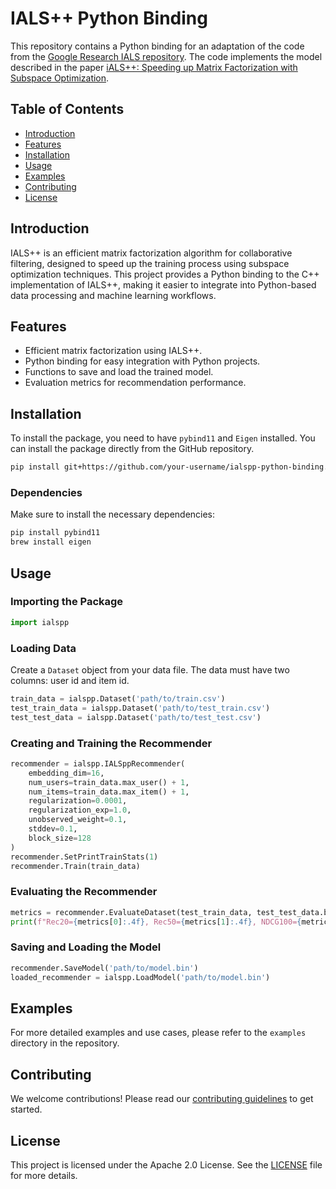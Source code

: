# IALS++ Python Binding

This repository contains a Python binding for an adaptation of the code from the [Google Research IALS repository](https://github.com/google-research/google-research/tree/master/ials). The code implements the model described in the paper [iALS++: Speeding up Matrix Factorization with Subspace Optimization](https://arxiv.org/abs/2110.14044).

## Table of Contents

- [Introduction](#introduction)
- [Features](#features)
- [Installation](#installation)
- [Usage](#usage)
- [Examples](#examples)
- [Contributing](#contributing)
- [License](#license)

## Introduction

IALS++ is an efficient matrix factorization algorithm for collaborative filtering, designed to speed up the training process using subspace optimization techniques. This project provides a Python binding to the C++ implementation of IALS++, making it easier to integrate into Python-based data processing and machine learning workflows.

## Features

- Efficient matrix factorization using IALS++.
- Python binding for easy integration with Python projects.
- Functions to save and load the trained model.
- Evaluation metrics for recommendation performance.

## Installation

To install the package, you need to have `pybind11` and `Eigen` installed. You can install the package directly from the GitHub repository.

```bash
pip install git+https://github.com/your-username/ialspp-python-binding.git
```

### Dependencies

Make sure to install the necessary dependencies:

```bash
pip install pybind11
brew install eigen
```

## Usage

### Importing the Package

```python
import ialspp
```

### Loading Data

Create a `Dataset` object from your data file. The data must have two columns: user id and item id.

```python
train_data = ialspp.Dataset('path/to/train.csv')
test_train_data = ialspp.Dataset('path/to/test_train.csv')
test_test_data = ialspp.Dataset('path/to/test_test.csv')
```

### Creating and Training the Recommender

```python
recommender = ialspp.IALSppRecommender(
    embedding_dim=16,
    num_users=train_data.max_user() + 1,
    num_items=train_data.max_item() + 1,
    regularization=0.0001,
    regularization_exp=1.0,
    unobserved_weight=0.1,
    stddev=0.1,
    block_size=128
)
recommender.SetPrintTrainStats(1)
recommender.Train(train_data)
```

### Evaluating the Recommender

```python
metrics = recommender.EvaluateDataset(test_train_data, test_test_data.by_user())
print(f"Rec20={metrics[0]:.4f}, Rec50={metrics[1]:.4f}, NDCG100={metrics[2]:.4f}")
```

### Saving and Loading the Model

```python
recommender.SaveModel('path/to/model.bin')
loaded_recommender = ialspp.LoadModel('path/to/model.bin')
```

## Examples

For more detailed examples and use cases, please refer to the `examples` directory in the repository.

## Contributing

We welcome contributions! Please read our [contributing guidelines](CONTRIBUTING.md) to get started.

## License

This project is licensed under the Apache 2.0 License. See the [LICENSE](LICENSE) file for more details.